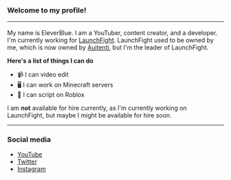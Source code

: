 ### Welcome to my profile! <hr>
My name is EleverBlue. I am a YouTuber, content creator, and a developer. I'm currently working for [LaunchFight](https://github.com/LaunchFight). LaunchFight used to be owned by me, which is now owned by [Auitenti](https://github.com/Auitenti), but I'm the leader of LaunchFight.

**Here's a list of things I can do**
- 📹 I can video edit
- 🖥 I can work on Minecraft servers
- 📜 I can script on Roblox

I am **not** available for hire currently, as I'm currently working on LaunchFight, but maybe I might be available for hire soon.
<hr>

### Social media
- [YouTube](https://youtube.com/@imEleverBlue)
- [Twitter](https://twitter.com/EleverBlue)
- [Instagram](https://instagram.com/EleverBlue)
